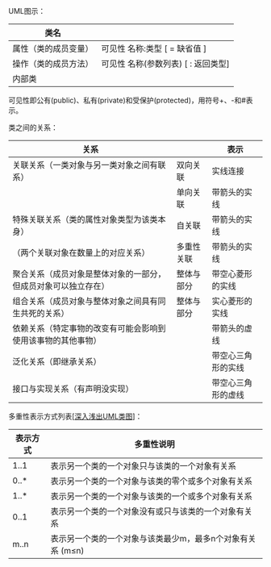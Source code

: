 UML图示：

| 类名                 |                                     |
| -------------------- | ----------------------------------- |
| 属性（类的成员变量） | 可见性 名称:类型 [ = 缺省值 ]       |
| 操作（类的成员方法） | 可见性 名称(参数列表) [ : 返回类型] |
| 内部类               |                                     |

可见性即公有(public)、私有(private)和受保护(protected)，用符号+、-和#表示。

类之间的关系：

| 关系                                                         |            | 表示               |
| ------------------------------------------------------------ | ---------- | ------------------ |
| 关联关系（一类对象与另一类对象之间有联系）                   | 双向关联   | 实线连接           |
|                                                              | 单向关联   | 带箭头的实线       |
| 特殊关联关系（类的属性对象类型为该类本身）                   | 自关联     | 带箭头的实线       |
| （两个关联对象在数量上的对应关系）                           | 多重性关联 | 带箭头的实线       |
| 聚合关系（成员对象是整体对象的一部分，但成员对象可以独立存在） | 整体与部分 | 带空心菱形的实线   |
| 组合关系（成员对象与整体对象之间具有同生共死的关系）         | 整体与部分 | 实心菱形的实线     |
| 依赖关系（特定事物的改变有可能会影响到使用该事物的其他事物） |            | 带箭头的虚线       |
| 泛化关系（即继承关系）                                       |            | 带空心三角形的实线 |
| 接口与实现关系（有声明没实现）                               |            | 带空心三角形的虚线 |

多重性表示方式列表[[深入浅出UML类图](http://www.uml.org.cn/oobject/201211231.asp)]：

| 表示方式 | 多重性说明                                                 |
| -------- | ---------------------------------------------------------- |
| 1..1     | 表示另一个类的一个对象只与该类的一个对象有关系             |
| 0..*     | 表示另一个类的一个对象与该类的零个或多个对象有关系         |
| 1..*     | 表示另一个类的一个对象与该类的一个或多个对象有关系         |
| 0..1     | 表示另一个类的一个对象没有或只与该类的一个对象有关系       |
| m..n     | 表示另一个类的一个对象与该类最少m，最多n个对象有关系 (m≤n) |

